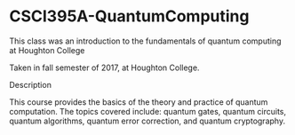 # CSCI395A-QuantumComputing
This class was an introduction to the fundamentals of quantum computing at Houghton College

Taken in fall semester of 2017, at Houghton College.

Description

 This course provides the basics of the theory and practice of quantum computation. The topics covered include: quantum gates, quantum circuits, quantum algorithms, quantum error correction, and quantum cryptography.
